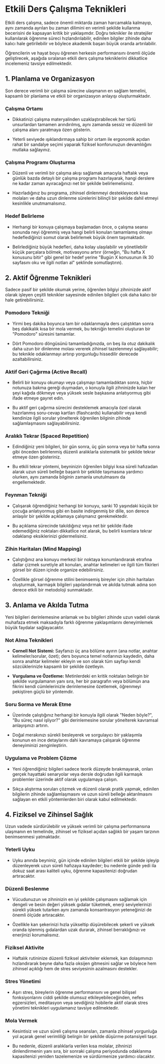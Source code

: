 # Etkili Ders Çalışma Teknikleri

Etkili ders çalışma, sadece önemli miktarda zaman harcamakla kalmayıp, aynı zamanda ayrılan bu zaman dilimini en verimli şekilde kullanma becerisini de kapsayan kritik bir yaklaşımdır. Doğru teknikler ile stratejiler kullanılarak öğrenme süreci hızlandırılabilir, edinilen bilgiler zihinde daha kalıcı hale getirilebilir ve böylece akademik başarı büyük oranda artırılabilir.

Öğrencilerin ve hayat boyu öğrenen herkesin performansını önemli ölçüde geliştirecek, aşağıda sıralanan etkili ders çalışma tekniklerini dikkatlice incelemeniz tavsiye edilmektedir.

## 1. Planlama ve Organizasyon

Son derece verimli bir çalışma sürecine ulaşmanın en sağlam temelini, kapsamlı bir planlama ve etkili bir organizasyon anlayışı oluşturmaktadır.

### Çalışma Ortamı

*   Dikkatinizi çalışma materyalinden uzaklaştırabilecek her türlü unsurlardan tamamen arındırılmış, aynı zamanda sessiz ve düzenli bir çalışma alanı yaratmaya özen gösterin.

*   Yeterli seviyede ışıklandırmaya sahip bir ortam ile ergonomik açıdan rahat bir sandalye seçimi yaparak fiziksel konforunuzun devamlılığını mutlaka sağlayınız.

### Çalışma Programı Oluşturma

*   Düzenli ve verimli bir çalışma akışı sağlamak amacıyla haftalık veya günlük bazda detaylı bir çalışma programı hazırlayarak, hangi derslere ne kadar zaman ayıracağınızı net bir şekilde belirlemelisiniz.

*   Hazırladığınız bu programa, zihinsel dinlenmeyi destekleyecek kısa molaları ve daha uzun dinlenme sürelerini bilinçli bir şekilde dahil etmeyi kesinlikle unutmamalısınız.

### Hedef Belirleme

*   Herhangi bir konuya çalışmaya başlamadan önce, o çalışma seansı sonunda neyi öğrenmiş veya hangi belirli konuları tamamlamış olmayı hedeflediğinizi somut olarak belirlemek büyük önem taşımaktadır.

*   Belirlediğiniz büyük hedefleri, daha kolay ulaşılabilir ve yönetilebilir küçük parçalara bölmek, motivasyonu artırır (örneğin, "Bu hafta X konusunu bitir" gibi genel bir hedef yerine "Bugün X konusunun ilk 30 sayfasını oku ve ilgili notları al" şeklinde somutlaştırın).

## 2. Aktif Öğrenme Teknikleri

Sadece pasif bir şekilde okumak yerine, öğrenilen bilgiyi zihninizde aktif olarak işleyen çeşitli teknikler sayesinde edinilen bilgileri çok daha kalıcı bir hale getirebilirsiniz.

### Pomodoro Tekniği

*   Yirmi beş dakika boyunca tam bir odaklanmayla ders çalıştıktan sonra beş dakikalık kısa bir mola vermek, bu tekniğin temelini oluşturan bir "Pomodoro" süresini tamamlar.

*   Dört Pomodoro döngüsünü tamamladığınızda, on beş ila otuz dakikalık daha uzun bir dinlenme molası vererek zihinsel tazelenmeyi sağlayabilir; bu teknikle odaklanmayı artırıp yorgunluğu hissedilir derecede azaltabilirsiniz.

### Aktif Geri Çağırma (Active Recall)

*   Belirli bir konuyu okumayı veya çalışmayı tamamladıktan sonra, hiçbir notunuza bakma gereği duymadan, o konuyla ilgili zihninizde kalan her şeyi kağıda dökmeye veya yüksek sesle başkasına anlatıyormuş gibi ifade etmeye gayret edin.

*   Bu aktif geri çağırma sürecini desteklemek amacıyla özel olarak hazırlanmış soru-cevap kartları (flashcards) kullanabilir veya kendi kendinize ilgili sorular yönelterek öğrenilen bilginin zihinde sağlamlaşmasını sağlayabilirsiniz.

### Aralıklı Tekrar (Spaced Repetition)

*   Edindiğiniz yeni bilgileri, bir gün sonra, üç gün sonra veya bir hafta sonra gibi önceden belirlenmiş düzenli aralıklarla sistematik bir şekilde tekrar etmeye özen gösteriniz.

*   Bu etkili tekrar yöntemi, beyninizin öğrenilen bilgiyi kısa süreli hafızadan alarak uzun süreli belleğe başarılı bir şekilde taşımasına yardımcı olurken, aynı zamanda bilginin zamanla unutulmasını da engellemektedir.

### Feynman Tekniği

*   Çalışarak öğrendiğiniz herhangi bir konuyu, sanki 10 yaşındaki küçük bir çocuğa anlatıyormuş gibi en basite indirgenmiş bir dille, son derece anlaşılır bir şekilde açıklamaya çalışmanız gerekmektedir.

*   Bu açıklama sürecinde takıldığınız veya net bir şekilde ifade edemediğiniz noktaları dikkatlice not alarak, bu belirli kısımlara tekrar odaklanıp eksiklerinizi gidermelisiniz.

### Zihin Haritaları (Mind Mapping)

*   Çalıştığınız ana konuyu merkezi bir noktaya konumlandırarak etrafına dallar çizmek suretiyle alt konuları, anahtar kelimeleri ve ilgili tüm fikirleri görsel bir düzen içinde organize edebilirsiniz.

*   Özellikle görsel öğrenme stilini benimsemiş bireyler için zihin haritaları oluşturmak, karmaşık bilgileri yapılandırmak ve akılda tutmak adına son derece etkili bir metodoloji sunmaktadır.

## 3. Anlama ve Akılda Tutma

Yeni bilgileri derinlemesine anlamak ve bu bilgileri zihinde uzun vadeli olarak muhafaza etmek maksadıyla farklı öğrenme yaklaşımlarını deneyimlemek büyük faydalar sağlayacaktır.

### Not Alma Teknikleri

*   **Cornell Not Sistemi:** Sayfanızı üç ana bölüme ayırın (ana notlar, anahtar kelimeler/sorular, özet); ders boyunca temel notlarınızı kaydedin, daha sonra anahtar kelimeler ekleyin ve son olarak tüm sayfayı kendi sözcüklerinizle kapsamlı bir şekilde özetleyin.

*   **Vurgulama ve Özetleme:** Metinlerdeki en kritik noktaları belirgin bir şekilde vurgulamanın yanı sıra, her bir paragrafın veya bölümün ana fikrini kendi cümlelerinizle derinlemesine özetlemek, öğrenmeyi pekiştiren güçlü bir yöntemdir.

### Soru Sorma ve Merak Etme

*   Üzerinde çalıştığınız herhangi bir konuyla ilgili olarak "Neden böyle?", "Bu süreç nasıl işliyor?" gibi derinlemesine sorular yönelterek kavramsal anlayışınızı artırın.

*   Doğal merakınızı sürekli besleyerek ve sorgulayıcı bir yaklaşımla konunun en ince detaylarını dahi kavramaya çalışarak öğrenme deneyiminizi zenginleştirin.

### Uygulama ve Problem Çözme

*   Yeni öğrendiğiniz bilgileri sadece teorik düzeyde bırakmayarak, onları gerçek hayattaki senaryolar veya dersle doğrudan ilgili karmaşık problemler üzerinde aktif olarak uygulamaya çalışın.

*   Sıkça alıştırma soruları çözmek ve düzenli olarak pratik yapmak, edinilen bilgilerin zihinde sağlamlaşmasını ve uzun süreli belleğe aktarılmasını sağlayan en etkili yöntemlerden biri olarak kabul edilmektedir.

## 4. Fiziksel ve Zihinsel Sağlık

Uzun vadede sürdürülebilir ve yüksek verimli bir çalışma performansına ulaşmanın en temelinde, zihinsel ve fiziksel açıdan sağlıklı bir yaşam tarzının benimsenmesi yatmaktadır.

### Yeterli Uyku

*   Uyku anında beyniniz, gün içinde edinilen bilgileri etkili bir şekilde işleyip düzenleyerek uzun süreli hafızaya kaydeder; bu nedenle günde yedi ila dokuz saat arası kaliteli uyku, öğrenme kapasitenizi doğrudan artıracaktır.

### Düzenli Beslenme

*   Vücudunuzun ve zihninizin en iyi şekilde çalışmasını sağlamak için dengeli ve besin değeri yüksek gıdalar tüketmek, enerji seviyelerinizi sürekli yüksek tutarken aynı zamanda konsantrasyon yeteneğinizi de önemli ölçüde artıracaktır.

*   Özellikle kan şekerinizi hızla yükseltip düşürebilecek şekerli ve yüksek oranda işlenmiş gıdalardan uzak durarak, zihinsel berraklığınızı ve enerjinizi korumalısınız.

### Fiziksel Aktivite

*   Haftalık rutininize düzenli fiziksel aktiviteler eklemek, kan dolaşımınızı hızlandırarak beyne daha fazla oksijen gitmesini sağlar ve böylece hem zihinsel açıklığı hem de stres seviyesinin azalmasını destekler.

### Stres Yönetimi

*   Aşırı stres, bireylerin öğrenme performansını ve genel bilişsel fonksiyonlarını ciddi şekilde olumsuz etkileyebileceğinden, nefes egzersizleri, meditasyon veya sevdiğiniz hobilerle aktif olarak stres yönetimi teknikleri uygulamanız tavsiye edilmektedir.

### Mola Vermek

*   Kesintisiz ve uzun süreli çalışma seansları, zamanla zihinsel yorgunluğa yol açarak genel verimliliği belirgin bir şekilde düşürme potansiyeli taşır.

*   Bu nedenle, düzenli aralıklarla verilen kısa molalar, zihninizi dinlendirmenin yanı sıra, bir sonraki çalışma periyodunda odaklanma kapasitenizi yeniden tazelemenize ve sürdürmenize yardımcı olacaktır.